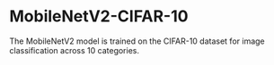# MobileNetV2-CIFAR-10
The MobileNetV2 model is trained on the CIFAR-10 dataset for image classification across 10 categories.
